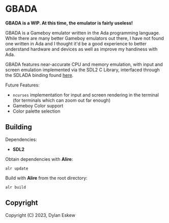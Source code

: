 # GBADA

**GBADA is a WIP. At this time, the emulator is fairly useless!**

GBADA is a Gameboy emulator written in the Ada programming language. While
there are many better Gameboy emulators out there, I have not found one written
in Ada and I thought it'd be a good experience to better understand hardware
and devices as well as improve my handiness with Ada.

GBADA features near-accurate CPU and memory emulation, with input and screen
emulation implemented via the SDL2 C Library, interfaced through the SDLADA
binding found [here](https://github.com/Lucretia/sdlada).

Future Features:
- `ncurses` implementation for input and screen rendering in the terminal (for
  terminals which can zoom out far enough)
- Gameboy Color support
- Color palette selection

## Building

Dependencies:
- **SDL2**

Obtain dependencies with **Alire**:
```
alr update
```

Build with **Alire** from the root directory:
```
alr build
```

## Copyright
Copyright (C) 2023, Dylan Eskew
